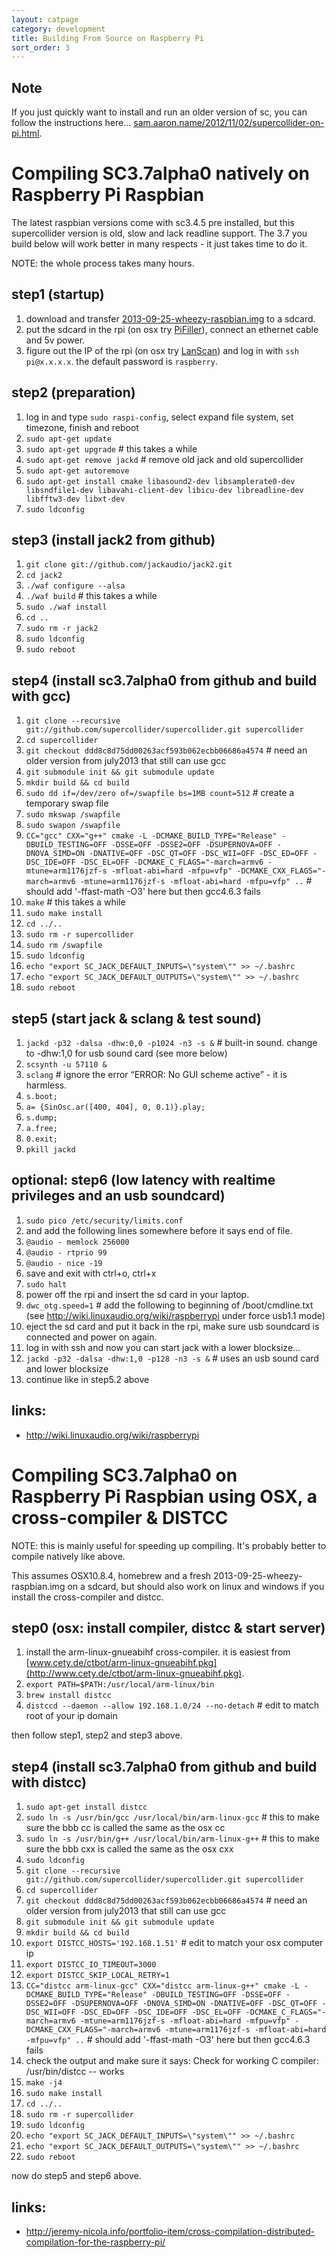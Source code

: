 ```yaml
---
layout: catpage
category: development
title: Building From Source on Raspberry Pi
sort_order: 3
---
```


Note
--
If you just quickly want to install and run an older version of sc, you can follow the instructions here... [sam.aaron.name/2012/11/02/supercollider-on-pi.html](http://sam.aaron.name/2012/11/02/supercollider-on-pi.html).

Compiling SC3.7alpha0 natively on Raspberry Pi Raspbian
==

The latest raspbian versions come with sc3.4.5 pre installed, but this supercollider version is old, slow and lack readline support. The 3.7 you build below will work better in many respects - it just takes time to do it.

NOTE: the whole process takes many hours.

step1 (startup)
--
1. download and transfer [2013-09-25-wheezy-raspbian.img](http://www.raspberrypi.org/downloads) to a sdcard.
2. put the sdcard in the rpi (on osx try [PiFiller](http://ivanx.com/raspberrypi/)), connect an ethernet cable and 5v power.
3. figure out the IP of the rpi (on osx try [LanScan](https://itunes.apple.com/app/lanscan/id472226235)) and log in with `ssh pi@x.x.x.x`. the default password is `raspberry`.

step2 (preparation)
--
1. log in and type `sudo raspi-config`, select expand file system, set timezone, finish and reboot
2. `sudo apt-get update`
3. `sudo apt-get upgrade` # this takes a while
4. `sudo apt-get remove jackd` # remove old jack and old supercollider
5. `sudo apt-get autoremove`
6. `sudo apt-get install cmake libasound2-dev libsamplerate0-dev libsndfile1-dev libavahi-client-dev libicu-dev libreadline-dev libfftw3-dev libxt-dev`
7. `sudo ldconfig`

step3 (install jack2 from github)
--
1. `git clone git://github.com/jackaudio/jack2.git`
2. `cd jack2`
3. `./waf configure --alsa`
4. `./waf build` # this takes a while
5. `sudo ./waf install`
6. `cd ..`
7. `sudo rm -r jack2`
8. `sudo ldconfig`
9. `sudo reboot`

step4 (install sc3.7alpha0 from github and build with gcc)
--
1. `git clone --recursive git://github.com/supercollider/supercollider.git supercollider`
2. `cd supercollider`
3. `git checkout ddd8c8d75dd00263acf593b062ecbb06686a4574` # need an older version from july2013 that still can use gcc
4. `git submodule init && git submodule update`
5. `mkdir build && cd build`
6. `sudo dd if=/dev/zero of=/swapfile bs=1MB count=512` # create a temporary swap file
7. `sudo mkswap /swapfile`
8. `sudo swapon /swapfile`
9. `CC="gcc" CXX="g++" cmake -L -DCMAKE_BUILD_TYPE="Release" -DBUILD_TESTING=OFF -DSSE=OFF -DSSE2=OFF -DSUPERNOVA=OFF -DNOVA_SIMD=ON -DNATIVE=OFF -DSC_QT=OFF -DSC_WII=OFF -DSC_ED=OFF -DSC_IDE=OFF -DSC_EL=OFF -DCMAKE_C_FLAGS="-march=armv6 -mtune=arm1176jzf-s -mfloat-abi=hard -mfpu=vfp" -DCMAKE_CXX_FLAGS="-march=armv6 -mtune=arm1176jzf-s -mfloat-abi=hard -mfpu=vfp" ..` # should add '-ffast-math -O3' here but then gcc4.6.3 fails
10. `make` # this takes a while
11. `sudo make install`
12. `cd ../..`
13. `sudo rm -r supercollider`
14. `sudo rm /swapfile`
15. `sudo ldconfig`
16. `echo "export SC_JACK_DEFAULT_INPUTS=\"system\"" >> ~/.bashrc`
17. `echo "export SC_JACK_DEFAULT_OUTPUTS=\"system\"" >> ~/.bashrc`
18. `sudo reboot`

step5 (start jack & sclang & test sound)
--
1. `jackd -p32 -dalsa -dhw:0,0 -p1024 -n3 -s &` # built-in sound. change to -dhw:1,0 for usb sound card (see more below)
2. `scsynth -u 57110 &`
3. `sclang` # ignore the error “ERROR: No GUI scheme active” - it is harmless.
4. `s.boot;`
5. `a= {SinOsc.ar([400, 404], 0, 0.1)}.play;`
6. `s.dump;`
7. `a.free;`
8. `0.exit;`
9. `pkill jackd`

optional: step6 (low latency with realtime privileges and an usb soundcard)
--
1. `sudo pico /etc/security/limits.conf`
2. and add the following lines somewhere before it says end of file.
3.    `@audio - memlock 256000`
4.    `@audio - rtprio 99`
5.    `@audio - nice -19`
6. save and exit with ctrl+o, ctrl+x
7. `sudo halt`
8. power off the rpi and insert the sd card in your laptop.
9. `dwc_otg.speed=1` # add the following to beginning of /boot/cmdline.txt (see <http://wiki.linuxaudio.org/wiki/raspberrypi> under force usb1.1 mode)
10. eject the sd card and put it back in the rpi, make sure usb soundcard is connected and power on again.
11. log in with ssh and now you can start jack with a lower blocksize...
12. `jackd -p32 -dalsa -dhw:1,0 -p128 -n3 -s &` # uses an usb sound card and lower blocksize
13. continue like in step5.2 above

links:
--
* <http://wiki.linuxaudio.org/wiki/raspberrypi>



Compiling SC3.7alpha0 on Raspberry Pi Raspbian using OSX, a cross-compiler & DISTCC
==
NOTE: this is mainly useful for speeding up compiling. It's probably better to compile natively like above.

This assumes OSX10.8.4, homebrew and a fresh 2013-09-25-wheezy-raspbian.img on a sdcard,
but should also work on linux and windows if you install the cross-compiler and distcc.

step0 (osx: install compiler, distcc & start server)
--
1. install the arm-linux-gnueabihf cross-compiler. it is easiest from [www.cety.de/ctbot/arm-linux-gnueabihf.pkg](http://www.cety.de/ctbot/arm-linux-gnueabihf.pkg).
2. `export PATH=$PATH:/usr/local/arm-linux/bin`
3. `brew install distcc`
4. `distccd --daemon --allow 192.168.1.0/24 --no-detach` # edit to match root of your ip domain

then follow step1, step2 and step3 above.

step4 (install sc3.7alpha0 from github and build with distcc)
--
1. `sudo apt-get install distcc`
2. `sudo ln -s /usr/bin/gcc /usr/local/bin/arm-linux-gcc` # this to make sure the bbb cc is called the same as the osx cc
3. `sudo ln -s /usr/bin/g++ /usr/local/bin/arm-linux-g++` # this to make sure the bbb cxx is called the same as the osx cxx
4. `sudo ldconfig`
5. `git clone --recursive git://github.com/supercollider/supercollider.git supercollider`
6. `cd supercollider`
7. `git checkout ddd8c8d75dd00263acf593b062ecbb06686a4574` # need an older version from july2013 that still can use gcc
8. `git submodule init && git submodule update`
9. `mkdir build && cd build`
10. `export DISTCC_HOSTS='192.168.1.51'` # edit to match your osx computer ip
11. `export DISTCC_IO_TIMEOUT=3000`
12. `export DISTCC_SKIP_LOCAL_RETRY=1`
13. `CC="distcc arm-linux-gcc" CXX="distcc arm-linux-g++" cmake -L -DCMAKE_BUILD_TYPE="Release" -DBUILD_TESTING=OFF -DSSE=OFF -DSSE2=OFF -DSUPERNOVA=OFF -DNOVA_SIMD=ON -DNATIVE=OFF -DSC_QT=OFF -DSC_WII=OFF -DSC_ED=OFF -DSC_IDE=OFF -DSC_EL=OFF -DCMAKE_C_FLAGS="-march=armv6 -mtune=arm1176jzf-s -mfloat-abi=hard -mfpu=vfp" -DCMAKE_CXX_FLAGS="-march=armv6 -mtune=arm1176jzf-s -mfloat-abi=hard -mfpu=vfp" ..` # should add '-ffast-math -O3' here but then gcc4.6.3 fails
14. check the output and make sure it says: Check for working C compiler: /usr/bin/distcc -- works
15. `make -j4`
16. `sudo make install`
17. `cd ../..`
18. `sudo rm -r supercollider`
19. `sudo ldconfig`
20. `echo "export SC_JACK_DEFAULT_INPUTS=\"system\"" >> ~/.bashrc`
21. `echo "export SC_JACK_DEFAULT_OUTPUTS=\"system\"" >> ~/.bashrc`
22. `sudo reboot`

now do step5 and step6 above.

links:
--
* <http://jeremy-nicola.info/portfolio-item/cross-compilation-distributed-compilation-for-the-raspberry-pi/>
